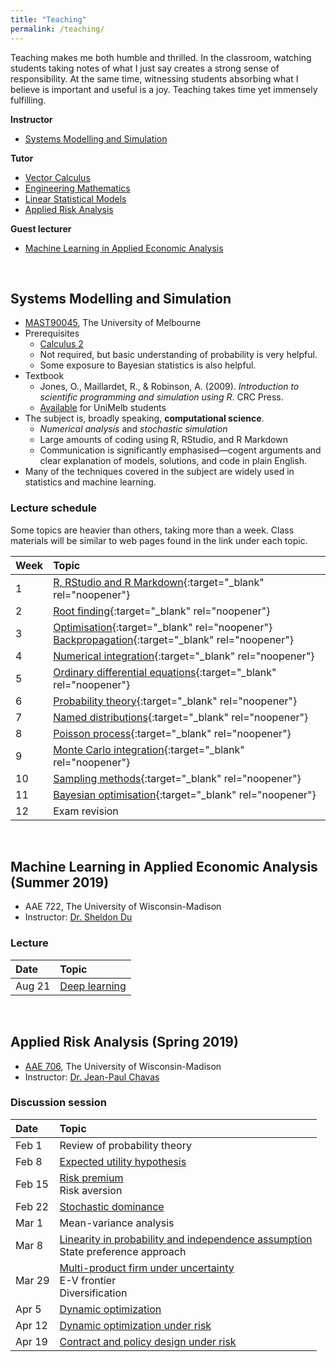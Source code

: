 ```yaml
---
title: "Teaching"
permalink: /teaching/
---
```

Teaching makes me both humble and thrilled. In the classroom, watching students taking notes of what I just say creates a strong sense of responsibility. At the same time, witnessing students absorbing what I believe is important and useful is a joy. Teaching takes time yet immensely fulfilling.

**Instructor**
- [Systems Modelling and Simulation](#systems-modelling-and-simulation)

**Tutor**
- [Vector Calculus](https://handbook.unimelb.edu.au/2021/subjects/mast20009)
- [Engineering Mathematics](https://handbook.unimelb.edu.au/2021/subjects/mast20029)
- [Linear Statistical Models](https://handbook.unimelb.edu.au/2021/subjects/mast30025)
- [Applied Risk Analysis](#applied-risk-analysis-spring-2019)

**Guest lecturer**
- [Machine Learning in Applied Economic Analysis](#machine-learning-in-applied-economic-analysis-summer-2019)

<br/>


## Systems Modelling and Simulation
- [MAST90045](https://handbook.unimelb.edu.au/2021/subjects/mast90045), The University of Melbourne
- Prerequisites
  - [Calculus 2](https://handbook.unimelb.edu.au/subjects/mast10006/print)
  - Not required, but basic understanding of probability is very helpful.
  - Some exposure to Bayesian statistics is also helpful.
- Textbook
  - Jones, O., Maillardet, R., & Robinson, A. (2009). *Introduction to scientific programming and simulation using R*. CRC Press.
  - [Available](http://cat.lib.unimelb.edu.au:80/record=b5904690~S15) for UniMelb students
- The subject is, broadly speaking, **computational science**.
  - *Numerical analysis* and *stochastic simulation*
  - Large amounts of coding using R, RStudio, and R Markdown
  - Communication is significantly emphasised—cogent arguments and clear explanation of models, solutions, and code in plain English.
- Many of the techniques covered in the subject are widely used in statistics and machine learning.

### Lecture schedule
Some topics are heavier than others, taking more than a week. Class materials will be similar to web pages found in the link under each topic.

| Week | Topic |
| :--- | :--- |
| 1 | [R, RStudio and R Markdown](/files/r_rstudio_rmarkdown.html){:target="_blank" rel="noopener"} |
| 2 | [Root finding](/files/root_finding.html){:target="_blank" rel="noopener"} |
| 3 | [Optimisation](/files/optimisation.html){:target="_blank" rel="noopener"}<br /> [Backpropagation](/files/backprop.html){:target="_blank" rel="noopener"}|
| 4 | [Numerical integration](/files/numerical_integration.html){:target="_blank" rel="noopener"} |
| 5 | [Ordinary differential equations](/files/differential_equation.html){:target="_blank" rel="noopener"} |
| 6 | [Probability theory](/files/probability_theory.html){:target="_blank" rel="noopener"} |
| 7 | [Named distributions](/files/named_distributions.html){:target="_blank" rel="noopener"} |
| 8 | [Poisson process](/files/poisson_process.html){:target="_blank" rel="noopener"} |
| 9 | [Monte Carlo integration](/files/mc_integration.html){:target="_blank" rel="noopener"} |
| 10 | [Sampling methods](/files/sampling_methods.html){:target="_blank" rel="noopener"} |
| 11 | [Bayesian optimisation](/files/bo.html){:target="_blank" rel="noopener"} |
| 12 | Exam revision |


<br/>


## Machine Learning in Applied Economic Analysis (Summer 2019)

* AAE 722, The University of Wisconsin-Madison
* Instructor: [Dr. Sheldon Du](https://aae.wisc.edu/faculty/xdu23/)

### Lecture

| Date | Topic |
| :--- | :--- |
| Aug 21 | [Deep learning](/files/AAE722DL.pdf) |

<!--
<a href="https://colab.research.google.com/drive/1b-4tMdbJCuPylJZH3gbliDJWhORvgjmj">exercise 1</a><br>
<a href="https://colab.research.google.com/drive/1WRnpuaSOXbJ17WoWW2aWg9qevCLrgIWH">exercise 2</a><br>
<a href="https://colab.research.google.com/drive/1OqQIFswr8X3Gl2FQfOotTPLXRvCU2bPM">exercise 3</a>
-->

<br/>


## Applied Risk Analysis (Spring 2019)

* [AAE 706](https://aae.wisc.edu/aae706/), The University of Wisconsin-Madison
* Instructor: [Dr. Jean-Paul Chavas](https://aae.wisc.edu/faculty/jchavas/)

### Discussion session

| Date | Topic |
| :--- | :--- |
| Feb 1 | Review of probability theory |
| Feb 8 | [Expected utility hypothesis](/files/aae706_disc_20190208.pdf) |
| Feb 15 | [Risk premium](/files/aae706_disc_20190215.pdf)<br/>Risk aversion |
| Feb 22 | [Stochastic dominance](/files/aae706_disc_20190222.pdf) |
| Mar 1 | Mean-variance analysis|
| Mar 8 | [Linearity in probability and independence assumption](/files/aae706_disc_20190308.pdf)<br/>State preference approach |
| Mar 29 | [Multi-product firm under uncertainty](/files/aae706_disc_20190329.pdf)<br/>E-V frontier<br/>Diversification |
| Apr 5 | [Dynamic optimization](/files/aae706_disc_20190405.pdf) |
| Apr 12 | [Dynamic optimization under risk](/files/aae706_disc_20190412.pdf) |
| Apr 19 | [Contract and policy design under risk](/files/aae706_disc_20190419.pdf) |

<!--
<a href="/files/solver_tutorial.xlsx">Solver demo</a>
<a href="/files/aae706_disc_20190201.pdf">notes</a>
-->
